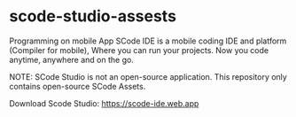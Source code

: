 # scode-studio-assests

Programming on mobile App SCode IDE is a mobile coding IDE and platform (Compiler for mobile), Where you can run your projects. Now you code anytime, anywhere and on the go.

NOTE: SCode Studio is not an open-source application. This repository only contains open-source SCode Assets.

Download
Scode Studio: https://scode-ide.web.app
